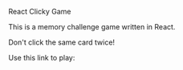 React Clicky Game


This is a memory challenge game written in React.

Don't click the same card twice!

Use this link to play:
